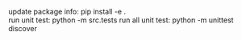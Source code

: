 update package info:  pip install -e .  
run unit test: python -m  src.tests
run all unit test: python -m unittest discover